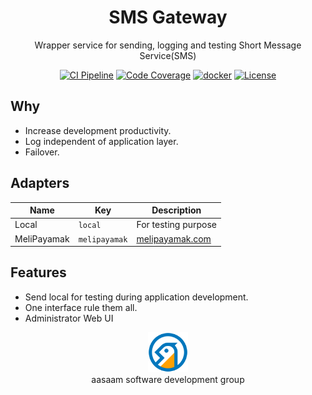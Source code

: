 <div align="center">
  <h1>
  	SMS Gateway
  </h1>
  <p>
  	Wrapper service for sending, logging and testing Short Message Service(SMS)
  </p>
  <p>
    <!-- gitlab -->
    <a href="https://gitlab.com/aasaam/sms-gateway/-/pipelines"><img alt="CI Pipeline" src="https://gitlab.com/aasaam/sms-gateway/badges/main/pipeline.svg"></a>
    <a href="https://gitlab.com/aasaam/sms-gateway/"><img alt="Code Coverage" src="https://gitlab.com/aasaam/sms-gateway/badges/main/coverage.svg"></a>
    <!-- docker.com -->
    <a href="https://hub.docker.com/r/aasaam/sms-gateway" target="_blank"><img src="https://img.shields.io/docker/image-size/aasaam/sms-gateway?label=docker%20image" alt="docker" /></a>
    <!-- github -->
    <a href="https://github.com/aasaam/sms-gateway/blob/main/LICENSE"><img alt="License" src="https://img.shields.io/github/license/aasaam/sms-gateway"></a>
  </p>
</div>

## Why

- Increase development productivity.
- Log independent of application layer.
- Failover.

## Adapters

| Name        | Key           | Description                                     |
| ----------- | ------------- | ----------------------------------------------- |
| Local       | `local`       | For testing purpose                             |
| MeliPayamak | `melipayamak` | [melipayamak.com](https://www.melipayamak.com/) |

## Features

- Send local for testing during application development.
- One interface rule them all.
- Administrator Web UI

<div>
  <p align="center">
    <img alt="aasaam software development group" width="64" src="https://raw.githubusercontent.com/aasaam/information/master/logo/aasaam.svg">
    <br />
    aasaam software development group
  </p>
</div>
